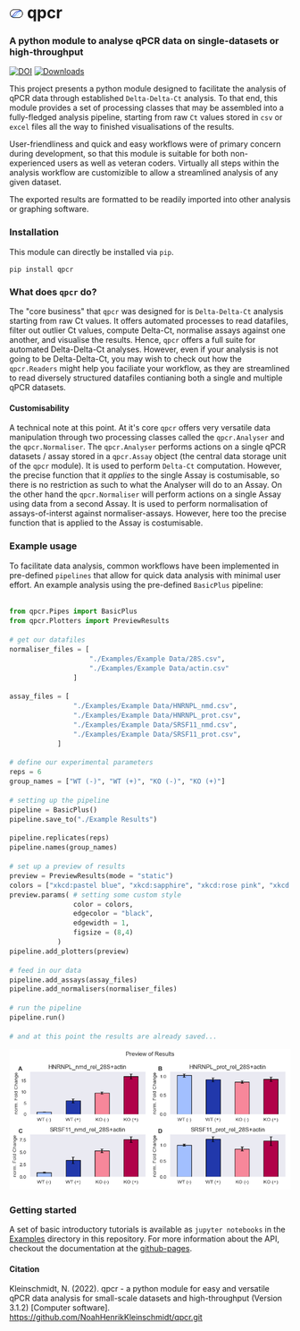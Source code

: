 <!-- # <img src="https://user-images.githubusercontent.com/89252165/153070064-4d3fb42e-a5f9-40fd-b856-755d58a52687.svg" width="32"> qpcr -->
# <img src="./docs/qpcr_tiny.svg" width="25"> qpcr

### A python module to analyse qPCR data on single-datasets or high-throughput

[![DOI](https://zenodo.org/badge/398244987.svg)](https://zenodo.org/badge/latestdoi/398244987)
[![Downloads](https://static.pepy.tech/personalized-badge/qpcr?period=total&units=international_system&left_color=grey&right_color=brightgreen&left_text=Downloads)](https://pepy.tech/project/qpcr)

This project presents a python module designed to facilitate the analysis of qPCR data through established `Delta-Delta-Ct` analysis. To that end, this module provides a set of processing classes that may be assembled into a fully-fledged analysis pipeline, starting from raw `Ct` values stored in `csv` or `excel` files all the way to finished visualisations of the results. 

User-friendliness and quick and easy workflows were of primary concern during development, so that this module is suitable for both non-experienced users as well as veteran coders. Virtually all steps within the analysis workflow are customizible to allow a streamlined analysis of any given dataset.

The exported results are formatted to be readily imported into other analysis or graphing software.

### Installation
This module can directly be installed via `pip`.

```
pip install qpcr
```

### What does `qpcr` do?
The "core business" that `qpcr` was designed for is `Delta-Delta-Ct` analysis starting from raw Ct values. It offers automated processes to read datafiles, filter out outlier Ct values, compute Delta-Ct, normalise assays against one another, and visualise the results. Hence, `qpcr` offers a full suite for automated Delta-Delta-Ct analyses.
However, even if your analysis is not going to be Delta-Delta-Ct, you may wish to check out how the `qpcr.Readers` might help you faciliate your workflow, as they are streamlined to read diversely structured datafiles contianing both a single and multiple qPCR datasets. 

#### Customisability
A technical note at this point. At it's core `qpcr` offers very versatile data manipulation through two processing classes called the `qpcr.Analyser` and the `qpcr.Normaliser`. The `qpcr.Analyser` performs actions on a single qPCR datasets / assay stored in a `qpcr.Assay` object (the central data storage unit of the `qpcr` module). 
It is used to perform `Delta-Ct` computation. However, the precise function that it _applies_ to the single Assay is costumisable, so there is no restriction as such to what the Analyser will do to an Assay. 
On the other hand the `qpcr.Normaliser` will perform actions on a single Assay using data from a second Assay. It is used to perform normalisation of assays-of-interst against normaliser-assays. However, here too the precise function that is applied to the Assay is costumisable.  

### Example usage
To facilitate data analysis, common workflows have been implemented in pre-defined `pipelines` that allow for quick data analysis with minimal user effort. An example analysis using the pre-defined `BasicPlus` pipeline:

```python

from qpcr.Pipes import BasicPlus
from qpcr.Plotters import PreviewResults

# get our datafiles
normaliser_files = [
                    "./Examples/Example Data/28S.csv",
                    "./Examples/Example Data/actin.csv"
                ]

assay_files = [
                "./Examples/Example Data/HNRNPL_nmd.csv",
                "./Examples/Example Data/HNRNPL_prot.csv",
                "./Examples/Example Data/SRSF11_nmd.csv",
                "./Examples/Example Data/SRSF11_prot.csv",
            ]

# define our experimental parameters
reps = 6
group_names = ["WT (-)", "WT (+)", "KO (-)", "KO (+)"] 

# setting up the pipeline
pipeline = BasicPlus()
pipeline.save_to("./Example Results")

pipeline.replicates(reps)
pipeline.names(group_names)

# set up a preview of results
preview = PreviewResults(mode = "static")
colors = ["xkcd:pastel blue", "xkcd:sapphire", "xkcd:rose pink", "xkcd:raspberry"]
preview.params( # setting some custom style
                color = colors, 
                edgecolor = "black", 
                edgewidth = 1, 
                figsize = (8,4)
            )
pipeline.add_plotters(preview)

# feed in our data
pipeline.add_assays(assay_files)
pipeline.add_normalisers(normaliser_files)

# run the pipeline
pipeline.run()

# and at this point the results are already saved...
```

![](./Examples/Example%20Results/colorful.png)


### Getting started
A set of basic introductory tutorials is available as `jupyter notebooks` in the [Examples](https://github.com/NoahHenrikKleinschmidt/qpcr/tree/main/Examples) directory in this repository. For more information about the API, checkout the documentation at the [github-pages](https://noahhenrikkleinschmidt.github.io/qpcr/index.html).


#### Citation
Kleinschmidt, N. (2022). qpcr - a python module for easy and versatile qPCR data analysis for small-scale datasets and high-throughput (Version 3.1.2) [Computer software]. https://github.com/NoahHenrikKleinschmidt/qpcr.git

